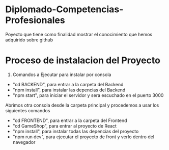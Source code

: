 # Diplomado-Competencias-Profesionales
Poyecto que tiene como finalidad mostrar el conocimiento que hemos adquirido sobre github

# Proceso de instalacion del Proyecto

1) Comandos a Ejecutar para instalar por consola

- "cd BACKEND", para entrar a la carpeta del Backend
- "npm install", para instalar las depencias del Backend
- "npm start", para iniciar el servidor y sera escuchado en el puerto 3000

Abrimos otra consola desde la carpeta principal y procedemos a usar los siguientes comandos

- "cd FRONTEND", para entrar a la carpeta del Frontend
- "cd GameShop", para entrar al proyecto de React
- "npm install", para instalar todas las depencias del proyecto
- "npm run dev", para ejecutar el proyecto de front y verlo dentro del navegador 